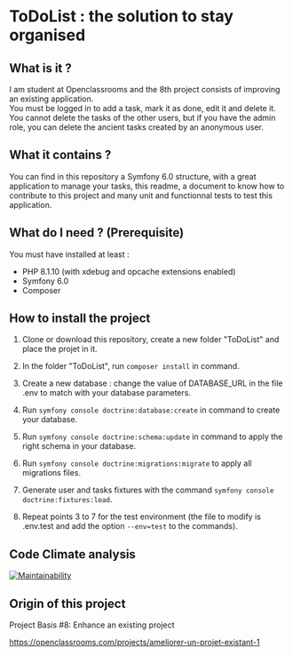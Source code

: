 ToDoList : the solution to stay organised
========

What is it ?
----
I am student at Openclassrooms and the 8th project consists of improving an existing application.  
You must be logged in to add a task, mark it as done, edit it and delete it.  
You cannot delete the tasks of the other users, but if you have the admin role, you can delete the ancient tasks created by an anonymous user.


What it contains ?
----

You can find in this repository a Symfony 6.0 structure, with a great application to manage your tasks, this readme, a document to know how to contribute to this project and many unit and functionnal tests to test this application.

What do I need ? (Prerequisite)
----
You must have installed at least :
- PHP 8.1.10 (with xdebug and opcache extensions enabled)
- Symfony 6.0
- Composer

How to install the project
----
1. Clone or download this repository, create a new folder "ToDoList" and place the projet in it.

2. In the folder "ToDoList", run `composer install` in command.

3. Create a new database : change the value of DATABASE_URL in the file .env to match with your database parameters.

4. Run `symfony console doctrine:database:create` in command to create your database.

5. Run `symfony console doctrine:schema:update` in command to apply the right schema in your database.

6. Run `symfony console doctrine:migrations:migrate` to apply all migrations files.

7. Generate user and tasks fixtures with the command `symfony console doctrine:fixtures:load`.
   
8. Repeat points 3 to 7 for the test environment (the file to modify is .env.test and add the option `--env=test` to the commands).


Code Climate analysis
----
[![Maintainability](https://api.codeclimate.com/v1/badges/6524c4921ff71c39db88/maintainability)](https://codeclimate.com/github/FloryssRu/ToDoList/maintainability)



Origin of this project
----

Project Basis #8: Enhance an existing project

https://openclassrooms.com/projects/ameliorer-un-projet-existant-1